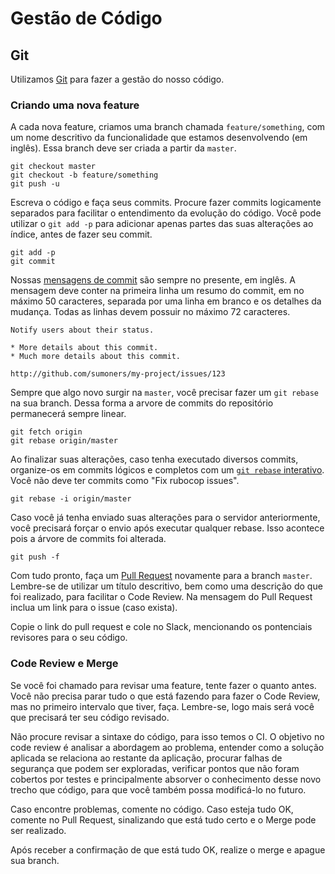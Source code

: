 # Gestão de Código

## Git

Utilizamos [Git](http://git-scm.com/) para fazer a gestão do nosso código.

### Criando uma nova feature

A cada nova feature, criamos uma branch chamada `feature/something`, com um nome descritivo
da funcionalidade que estamos desenvolvendo (em inglês). Essa branch deve ser criada a partir
da `master`.

```
git checkout master
git checkout -b feature/something
git push -u
```

Escreva o código e faça seus commits. Procure fazer commits logicamente separados para facilitar
o entendimento da evolução do código. Você pode utilizar o `git add -p` para adicionar apenas
partes das suas alterações ao índice, antes de fazer seu commit.

```
git add -p
git commit
```

Nossas [mensagens de commit](http://tbaggery.com/2008/04/19/a-note-about-git-commit-messages.html)
são sempre no presente, em inglês. A mensagem deve conter na
primeira linha um resumo do commit, em no máximo 50 caracteres, separada por uma linha em
branco e os detalhes da mudança. Todas as linhas devem possuir no máximo 72 caracteres.

```
Notify users about their status.

* More details about this commit.
* Much more details about this commit.

http://github.com/sumoners/my-project/issues/123
```

Sempre que algo novo surgir na `master`, você precisar fazer um `git rebase` na sua branch.
Dessa forma a arvore de commits do repositório permanecerá sempre linear.

```
git fetch origin
git rebase origin/master
```

Ao finalizar suas alterações, caso tenha executado diversos commits, organize-os em commits
lógicos e completos com um [`git rebase` interativo](https://help.github.com/articles/about-git-rebase/).
Você não deve ter commits como "Fix rubocop issues".

```
git rebase -i origin/master
```

Caso você já tenha enviado suas alterações para o servidor anteriormente, você precisará forçar o
envio após executar qualquer rebase. Isso acontece pois a árvore de commits foi alterada.

```
git push -f
```

Com tudo pronto, faça um [Pull Request](https://help.github.com/articles/using-pull-requests/) novamente para a branch `master`. Lembre-se de utilizar um título descritivo, bem como uma descrição do que foi realizado, para facilitar o Code Review. Na mensagem do Pull Request inclua um link para o issue (caso exista).

Copie o link do pull request e cole no Slack, mencionando os pontenciais revisores para o seu código.

### Code Review e Merge

Se você foi chamado para revisar uma feature, tente fazer o quanto antes. 
Você não precisa parar tudo o que está fazendo para fazer o Code Review, mas no primeiro
intervalo que tiver, faça. Lembre-se, logo mais será você que precisará ter seu código
revisado.

Não procure revisar a sintaxe do código, para isso temos o CI. O objetivo no code review
é analisar a abordagem ao problema, entender como a solução aplicada se relaciona ao
restante da aplicação, procurar falhas de segurança que podem ser exploradas,
verificar pontos que não foram cobertos por testes e principalmente absorver o conhecimento
desse novo trecho que código, para que você também possa modificá-lo no futuro.

Caso encontre problemas, comente no código. Caso esteja tudo OK, comente no Pull Request, sinalizando
que está tudo certo e o Merge pode ser realizado.

Após receber a confirmação de que está tudo OK, realize o merge e apague sua branch.
